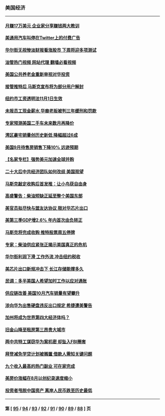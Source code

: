 ### 美国经济
---
#### [月赚17万美元 企业家分享赚钱两大教训](../../pages/ncid1078158/n13846299.md?10301645) 
#### [美通用汽车叫停在Twitter上的付费广告](../../pages/ncid1078158/n13855522.md?10301645) 
#### [华尔街无视惨淡财报看涨股市 下周将迎多项测试](../../pages/ncid1078158/n13855494.md?10301645) 
#### [油管热门视频 网站代理 翻墙必看视频](http://132.145.103.77:81/youtube.html?10301645)
#### [美国公共养老金重新审视对华投资](../../pages/ncid1078158/n13855415.md?10301645) 
#### [接管推特后 马斯克宣布将为部分用户解封](../../pages/ncid1078158/n13855411.md?10301645) 
#### [纽约市工资透明法11月1日生效](../../pages/ncid1078158/n13855153.md?10301645) 
#### [未报员工现金薪水 华裔老板被判三年缓刑和罚款](../../pages/ncid1078158/n13855143.md?10301645) 
#### [专家预测美国二手车未来数月再降价](../../pages/ncid1078158/n13855166.md?10301645) 
#### [湾区豪宅销量创历史新低 降幅超过6成](../../pages/ncid1078158/n13855079.md?10301645) 
#### [美国9月待售房销售下降10% 远逊预期](../../pages/ncid1078158/n13855001.md?10301645) 
#### [【名家专栏】强势美元加速全球并购](../../pages/ncid1078158/n13854793.md?10301645) 
#### [二十大后中共经济团队如何改组 美国观望](../../pages/ncid1078158/n13854967.md?10301645) 
#### [马斯克敲定收购后首发推：让小鸟获自由身](../../pages/ncid1078158/n13854726.md?10301645) 
#### [高盛警告：柴油短缺正延至整个美国东部](../../pages/ncid1078158/n13854641.md?10301645) 
#### [美官员拟尽快与盟友达协议 限对华芯片出口](../../pages/ncid1078158/n13854250.md?10301645) 
#### [美第三季GDP增2.6% 年内首次由负转正](../../pages/ncid1078158/n13854063.md?10301645) 
#### [马斯克将完成收购 推特股票周五停牌](../../pages/ncid1078158/n13853984.md?10301645) 
#### [专家：柴油供应紧张正揭示美国真正的危机](../../pages/ncid1078158/n13853562.md?10301645) 
#### [华尔街利润下滑 工作外流 冲击纽约税收](../../pages/ncid1078158/n13853631.md?10301645) 
#### [美芯片出口新规冲击下 长江存储能撑多久](../../pages/ncid1078158/n13853534.md?10301645) 
#### [民调：多半美国人希望加时工作以应对通胀](../../pages/ncid1078158/n13853477.md?10301645) 
#### [供应链改善 美国10月汽车销量有望攀升](../../pages/ncid1078158/n13853459.md?10301645) 
#### [涉向华为出售硬盘违反出口规定 希捷遭美警告](../../pages/ncid1078158/n13853447.md?10301645) 
#### [加州将成为世界第四大经济体吗？](../../pages/ncid1078158/n13853043.md?10301645) 
#### [旧金山降至租房第三昂贵大城市](../../pages/ncid1078158/n13852975.md?10301645) 
#### [两中共特工谋窃华为案机密 却坠入FBI圈套](../../pages/ncid1078158/n13852895.md?10301645) 
#### [拜登减免学贷计划被搁置 借款人需知关键问题](../../pages/ncid1078158/n13852793.md?10301645) 
#### [九个收入最高的热门副业 可在家完成](../../pages/ncid1078158/n13851097.md?10301645) 
#### [美房价涨幅在8月以创纪录速度缩小](../../pages/ncid1078158/n13852739.md?10301645) 
#### [投资者甩脱中国资产 离岸人民币跌至历史最低](../../pages/ncid1078158/n13852379.md?10301645) 

---
#### 第 [ [95](./95.md?10301645) / [94](./94.md?10301645) / [93](./93.md?10301645) / [92](./92.md?10301645) / [91](./91.md?10301645) / [90](./90.md?10301645) / [89](./89.md?10301645) / [88](./88.md?10301645) ] 页
